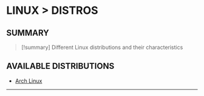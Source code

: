 # LINUX > DISTROS

## SUMMARY
> [!summary]
> Different Linux distributions and their characteristics

## AVAILABLE DISTRIBUTIONS

- [Arch Linux](linux_archlinux.md)

- - -
